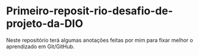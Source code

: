 # Primeiro-reposit-rio-desafio-de-projeto-da-DIO
Neste repositório terá algumas anotações feitas por mim para fixar melhor o aprendizado em Git/GitHub.
